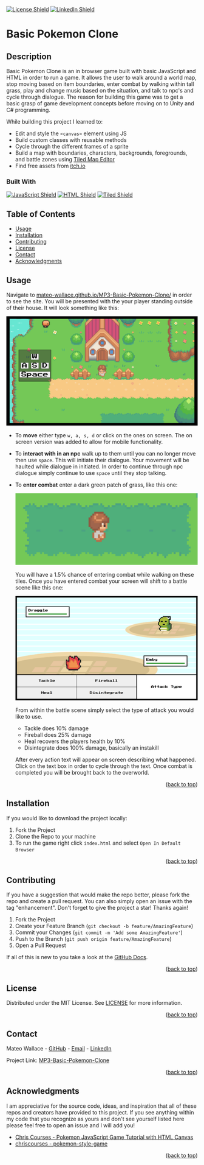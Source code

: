 <p id="readme-top"></p>

[![License Shield](https://img.shields.io/badge/License-MIT-success?style=for-the-badge)](./LICENSE)
[![LinkedIn Shield](https://img.shields.io/badge/LinkedIn-555555?style=for-the-badge&logo=linkedin)](https://www.linkedin.com/in/mateo-wallace/)

# Basic Pokemon Clone

## Description

Basic Pokemon Clone is an in browser game built with basic JavaScript and HTML in order to run a game. It allows the user to walk around a world map, stop moving based on item boundaries, enter combat by walking within tall grass, play and change music based on the situation, and talk to npc's and cycle through dialogue. The reason for building this game was to get a basic grasp of game development concepts before moving on to Unity and C# programming.

While building this project I learned to:

- Edit and style the `<canvas>` element using JS
- Build custom classes with reusable methods
- Cycle through the different frames of a sprite
- Build a map with boundaries, characters, backgrounds, foregrounds, and battle zones using [Tiled Map Editor](https://www.mapeditor.org/)
- Find free assets from [itch.io](https://itch.io/)

### Built With

[![JavaScript Shield](https://img.shields.io/badge/JavaScript_ES6+-F7DF1E?&style=for-the-badge&logo=javascript&logoColor=272727)](https://developer.mozilla.org/en-US/docs/Web/JavaScript)
[![HTML Shield](https://img.shields.io/badge/HTML5-E34F26?&style=for-the-badge&logo=html5&logoColor=white)](https://developer.mozilla.org/en-US/docs/Glossary/HTML5)
[![Tiled Shield](https://img.shields.io/badge/Tiled-3645FF?&style=for-the-badge&logo=tidal&logoColor=white)](https://www.mapeditor.org/)

## Table of Contents

- [Usage](#usage)
- [Installation](#installation)
- [Contributing](#contributing)
- [License](#license)
- [Contact](#contact)
- [Acknowledgments](#acknowledgments)

## Usage

Navigate to [mateo-wallace.github.io/MP3-Basic-Pokemon-Clone/](https://mateo-wallace.github.io/MP3-Basic-Pokemon-Clone/) in order to see the site. You will be presented with the your player standing outside of their house. It will look something like this:

![example of deployed site](./assets/img/deployed.png)

- To **move** either type `w, a, s, d` or click on the ones on screen. The on screen version was added to allow for mobile functionality.

- To **interact with in an npc** walk up to them until you can no longer move then use `space`. This will initiate their dialogue. Your movement will be haulted while dialogue in initiated. In order to continue through npc dialogue simply continue to use `space` until they stop talking.

- To **enter combat** enter a dark green patch of grass, like this one:

  ![dark green patch of grass](./assets/img/grass-example-crop.png)

  You will have a 1.5% chance of entering combat while walking on these tiles. Once you have entered combat your screen will shift to a battle scene like this one:

  ![battle scene example](./assets/img/battle-scene-example.png)

  From within the battle scene simply select the type of attack you would like to use.

  - Tackle does 10% damage
  - Fireball does 25% damage
  - Heal recovers the players health by 10%
  - Disintegrate does 100% damage, basically an instakill

  After every action text will appear on screen describing what happened. Click on the text box in order to cycle through the text. Once combat is completed you will be brought back to the overworld.

<p align="right">(<a href="#readme-top">back to top</a>)</p>

## Installation

If you would like to download the project locally:

1. Fork the Project
1. Clone the Repo to your machine
1. To run the game right click `index.html` and select `Open In Default Browser`

<p align="right">(<a href="#readme-top">back to top</a>)</p>

## Contributing

If you have a suggestion that would make the repo better, please fork the repo and create a pull request. You can also simply open an issue with the tag "enhancement". Don't forget to give the project a star! Thanks again!

1. Fork the Project
1. Create your Feature Branch (`git checkout -b feature/AmazingFeature`)
1. Commit your Changes (`git commit -m 'Add some AmazingFeature'`)
1. Push to the Branch (`git push origin feature/AmazingFeature`)
1. Open a Pull Request

If all of this is new to you take a look at the [GitHub Docs](https://docs.github.com/en/get-started/quickstart/fork-a-repo).

<p align="right">(<a href="#readme-top">back to top</a>)</p>

## License

Distributed under the MIT License. See [LICENSE](./LICENSE) for more information.

<p align="right">(<a href="#readme-top">back to top</a>)</p>

## Contact

Mateo Wallace - [GitHub](https://github.com/Mateo-Wallace) - [Email](mailto:mateo.t.wallace@gmail.com) - [LinkedIn](https://www.linkedin.com/in/mateo-wallace/)

Project Link: [MP3-Basic-Pokemon-Clone](https://github.com/Mateo-Wallace/MP3-Basic-Pokemon-Clone)

<p align="right">(<a href="#readme-top">back to top</a>)</p>

## Acknowledgments

I am appreciative for the source code, ideas, and inspiration that all of these repos and creators have provided to this project. If you see anything within my code that you recognize as yours and don't see yourself listed here please feel free to open an issue and I will add you!

- [Chris Courses - Pokemon JavaScript Game Tutorial with HTML Canvas](https://www.youtube.com/watch?v=yP5DKzriqXA)
- [chriscourses - pokemon-style-game](https://github.com/chriscourses/pokemon-style-game)

<p align="right">(<a href="#readme-top">back to top</a>)</p>
